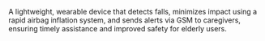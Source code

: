 A lightweight, wearable device that detects falls, minimizes impact using a rapid airbag inflation system, and sends alerts via GSM to caregivers, ensuring timely assistance and improved safety for elderly users.
